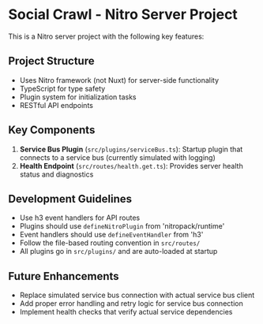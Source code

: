<!-- Use this file to provide workspace-specific custom instructions to Copilot. For more details, visit https://code.visualstudio.com/docs/copilot/copilot-customization#_use-a-githubcopilotinstructionsmd-file -->

# Social Crawl - Nitro Server Project

This is a Nitro server project with the following key features:

## Project Structure
- Uses Nitro framework (not Nuxt) for server-side functionality
- TypeScript for type safety
- Plugin system for initialization tasks
- RESTful API endpoints

## Key Components
1. **Service Bus Plugin** (`src/plugins/serviceBus.ts`): Startup plugin that connects to a service bus (currently simulated with logging)
2. **Health Endpoint** (`src/routes/health.get.ts`): Provides server health status and diagnostics

## Development Guidelines
- Use h3 event handlers for API routes
- Plugins should use `defineNitroPlugin` from 'nitropack/runtime'
- Event handlers should use `defineEventHandler` from 'h3'
- Follow the file-based routing convention in `src/routes/`
- All plugins go in `src/plugins/` and are auto-loaded at startup

## Future Enhancements
- Replace simulated service bus connection with actual service bus client
- Add proper error handling and retry logic for service bus connection
- Implement health checks that verify actual service dependencies
